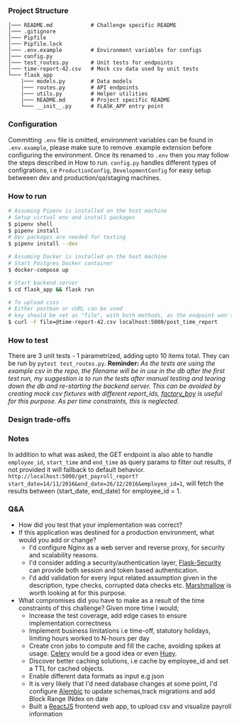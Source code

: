 ### Project Structure
```
│─── README.md            # Challenge specific README
│─── .gitignore
│─── Pipfile
│─── Pipfile.lock
│─── .env.example         # Environment variables for configs
│─── config.py
│─── test_routes.py       # Unit tests for endpoints
│─── time-report-42.csv   # Mock csv data used by unit tests
└─── flask_app
    |─── models.py        # Data models
    |─── routes.py        # API endpoints
    |─── utils.py         # Helper utilities
    |─── README.md        # Project specific README
    └─── __init__.py      # FLASK_APP entry point
```
### Configuration
Committing `.env` file is omitted, environment variables can be found in `.env.example`, please make sure to remove .example extension before configuring the environment. Once its renamed to `.env` then you may follow the steps described in How to run.
`config.py` handles different types of configrations, i.e `ProductionConfig`, `DevelopmentConfig` for easy setup
betweeen dev and production/qa/staging machines.

### How to run
```bash
# Assuming Pipenv is installed on the host machine
# Setup virtual env and install packages
$ pipenv shell
$ pipenv install
# Dev packages are needed for testing
$ pipenv install --dev

# Assuming Docker is installed on the host machine
# Start Postgres Docker container
$ docker-compose up

# Start backend server
$ cd flask_app && flask run

# To upload csvs
# Either postman or cURL can be used
# key should be set as "file", with both methods, as the endpoint won't be able to find the file otherwise
$ curl -F file=@time-report-42.csv localhost:5000/post_time_report
```

### How to test
There are 3 unit tests - 1 parametrized, adding upto 10 items total. They can be run by `pytest test_routes.py`. 
**Reminder:**
*As the tests are using the example csv in the repo, the filename will be in use in the db after the first test run, my suggestion is to run the tests after manual testing and tearing down the db and re-starting the backend server. This can be avoided by creating mock csv fixtures with different report_ids, [factory_boy](https://factoryboy.readthedocs.io/en/stable/) is useful for this purpose. As per time constraints, this is neglected.*

### Design trade-offs

### Notes
In addition to what was asked, the GET endpoint is also able to handle `employee_id`, `start_time` and `end_time` as query params to filter out results, if not provided it will fallback to default behavior. `http://localhost:5000/get_payroll_report?start_date=14/11/2016&end_date=26/12/2016&employee_id=1`, will fetch the results between (start_date, end_date) for employee_id = 1.

### Q&A
- How did you test that your implementation was correct?
- If this application was destined for a production environment, what would you add or change?
    - I'd configure Nginx as a web server and reverse proxy, for security and scalability reasons.
    - I'd consider adding a security/authentication layer, [Flask-Security](https://pythonhosted.org/Flask-Security/) can provide both session and token based authentication.
    - I'd add validation for every input related assumption given in the description, type checks, corrupted data checks etc. [Marshmallow](https://flask-marshmallow.readthedocs.io/en/latest/) is worth looking at for this purpose.
- What compromises did you have to make as a result of the time constraints of this challenge?
Given more time I would;
    - Increase the test coverage, add edge cases to ensure implementation correctness
    - Implement business limitations i.e time-off, statutory holidays, limiting hours worked to N-hours per day
    - Create cron jobs to compute and fill the cache, avoiding spikes at usage. [Celery](https://docs.celeryproject.org/en/stable/) would be a good idea or even [Huey](https://huey.readthedocs.io/en/latest/).
    - Discover better caching solutions, i.e cache by employee_id and set a TTL for cached objects.
    - Enable different data formats as input e.g json
    - It is very likely that I'd need database changes at some point, I'd configure [Alembic](https://flask-alembic.readthedocs.io/en/stable/#) to update schemas,track migrations and add Block Range INdex on date
    - Built a [ReactJS](https://reactjs.org/) frontend web app, to upload csv and visualize payroll information